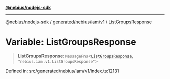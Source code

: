 [**@nebius/nodejs-sdk**](../../../../../README.md)

***

[@nebius/nodejs-sdk](../../../../../README.md) / [generated/nebius/iam/v1](../README.md) / ListGroupsResponse

# Variable: ListGroupsResponse

> **ListGroupsResponse**: `MessageFns`\<[`ListGroupsResponse`](../interfaces/ListGroupsResponse.md), `"nebius.iam.v1.ListGroupsResponse"`\>

Defined in: src/generated/nebius/iam/v1/index.ts:12131
